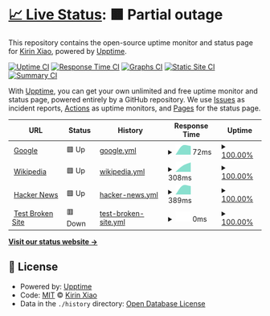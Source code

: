 # [📈 Live Status](https://xiaoas.github.io/upptime): <!--live status--> **🟧 Partial outage**

This repository contains the open-source uptime monitor and status page for [Kirin Xiao](https://xiaoas.github.io/upptime), powered by [Upptime](https://github.com/upptime/upptime).

[![Uptime CI](https://github.com/xiaoas/upptime/workflows/Uptime%20CI/badge.svg)](https://github.com/xiaoas/upptime/actions?query=workflow%3A%22Uptime+CI%22)
[![Response Time CI](https://github.com/xiaoas/upptime/workflows/Response%20Time%20CI/badge.svg)](https://github.com/xiaoas/upptime/actions?query=workflow%3A%22Response+Time+CI%22)
[![Graphs CI](https://github.com/xiaoas/upptime/workflows/Graphs%20CI/badge.svg)](https://github.com/xiaoas/upptime/actions?query=workflow%3A%22Graphs+CI%22)
[![Static Site CI](https://github.com/xiaoas/upptime/workflows/Static%20Site%20CI/badge.svg)](https://github.com/xiaoas/upptime/actions?query=workflow%3A%22Static+Site+CI%22)
[![Summary CI](https://github.com/xiaoas/upptime/workflows/Summary%20CI/badge.svg)](https://github.com/xiaoas/upptime/actions?query=workflow%3A%22Summary+CI%22)

With [Upptime](https://upptime.js.org), you can get your own unlimited and free uptime monitor and status page, powered entirely by a GitHub repository. We use [Issues](https://github.com/xiaoas/upptime/issues) as incident reports, [Actions](https://github.com/xiaoas/upptime/actions) as uptime monitors, and [Pages](https://xiaoas.github.io/upptime) for the status page.

<!--start: status pages-->
<!-- This summary is generated by Upptime (https://github.com/upptime/upptime) -->
<!-- Do not edit this manually, your changes will be overwritten -->
<!-- prettier-ignore -->
| URL | Status | History | Response Time | Uptime |
| --- | ------ | ------- | ------------- | ------ |
| <img alt="" src="https://favicons.githubusercontent.com/www.google.com" height="13"> [Google](https://www.google.com) | 🟩 Up | [google.yml](https://github.com/xiaoas/upptime/commits/HEAD/history/google.yml) | <details><summary><img alt="Response time graph" src="./graphs/google/response-time-week.png" height="20"> 72ms</summary><br><a href="https://xiaoas.github.io/upptime/history/google"><img alt="Response time 72" src="https://img.shields.io/endpoint?url=https%3A%2F%2Fraw.githubusercontent.com%2Fxiaoas%2Fupptime%2FHEAD%2Fapi%2Fgoogle%2Fresponse-time.json"></a><br><a href="https://xiaoas.github.io/upptime/history/google"><img alt="24-hour response time 72" src="https://img.shields.io/endpoint?url=https%3A%2F%2Fraw.githubusercontent.com%2Fxiaoas%2Fupptime%2FHEAD%2Fapi%2Fgoogle%2Fresponse-time-day.json"></a><br><a href="https://xiaoas.github.io/upptime/history/google"><img alt="7-day response time 72" src="https://img.shields.io/endpoint?url=https%3A%2F%2Fraw.githubusercontent.com%2Fxiaoas%2Fupptime%2FHEAD%2Fapi%2Fgoogle%2Fresponse-time-week.json"></a><br><a href="https://xiaoas.github.io/upptime/history/google"><img alt="30-day response time 72" src="https://img.shields.io/endpoint?url=https%3A%2F%2Fraw.githubusercontent.com%2Fxiaoas%2Fupptime%2FHEAD%2Fapi%2Fgoogle%2Fresponse-time-month.json"></a><br><a href="https://xiaoas.github.io/upptime/history/google"><img alt="1-year response time 72" src="https://img.shields.io/endpoint?url=https%3A%2F%2Fraw.githubusercontent.com%2Fxiaoas%2Fupptime%2FHEAD%2Fapi%2Fgoogle%2Fresponse-time-year.json"></a></details> | <details><summary><a href="https://xiaoas.github.io/upptime/history/google">100.00%</a></summary><a href="https://xiaoas.github.io/upptime/history/google"><img alt="All-time uptime 100.00%" src="https://img.shields.io/endpoint?url=https%3A%2F%2Fraw.githubusercontent.com%2Fxiaoas%2Fupptime%2FHEAD%2Fapi%2Fgoogle%2Fuptime.json"></a><br><a href="https://xiaoas.github.io/upptime/history/google"><img alt="24-hour uptime 100.00%" src="https://img.shields.io/endpoint?url=https%3A%2F%2Fraw.githubusercontent.com%2Fxiaoas%2Fupptime%2FHEAD%2Fapi%2Fgoogle%2Fuptime-day.json"></a><br><a href="https://xiaoas.github.io/upptime/history/google"><img alt="7-day uptime 100.00%" src="https://img.shields.io/endpoint?url=https%3A%2F%2Fraw.githubusercontent.com%2Fxiaoas%2Fupptime%2FHEAD%2Fapi%2Fgoogle%2Fuptime-week.json"></a><br><a href="https://xiaoas.github.io/upptime/history/google"><img alt="30-day uptime 100.00%" src="https://img.shields.io/endpoint?url=https%3A%2F%2Fraw.githubusercontent.com%2Fxiaoas%2Fupptime%2FHEAD%2Fapi%2Fgoogle%2Fuptime-month.json"></a><br><a href="https://xiaoas.github.io/upptime/history/google"><img alt="1-year uptime 100.00%" src="https://img.shields.io/endpoint?url=https%3A%2F%2Fraw.githubusercontent.com%2Fxiaoas%2Fupptime%2FHEAD%2Fapi%2Fgoogle%2Fuptime-year.json"></a></details>
| <img alt="" src="https://favicons.githubusercontent.com/en.wikipedia.org" height="13"> [Wikipedia](https://en.wikipedia.org) | 🟩 Up | [wikipedia.yml](https://github.com/xiaoas/upptime/commits/HEAD/history/wikipedia.yml) | <details><summary><img alt="Response time graph" src="./graphs/wikipedia/response-time-week.png" height="20"> 308ms</summary><br><a href="https://xiaoas.github.io/upptime/history/wikipedia"><img alt="Response time 308" src="https://img.shields.io/endpoint?url=https%3A%2F%2Fraw.githubusercontent.com%2Fxiaoas%2Fupptime%2FHEAD%2Fapi%2Fwikipedia%2Fresponse-time.json"></a><br><a href="https://xiaoas.github.io/upptime/history/wikipedia"><img alt="24-hour response time 308" src="https://img.shields.io/endpoint?url=https%3A%2F%2Fraw.githubusercontent.com%2Fxiaoas%2Fupptime%2FHEAD%2Fapi%2Fwikipedia%2Fresponse-time-day.json"></a><br><a href="https://xiaoas.github.io/upptime/history/wikipedia"><img alt="7-day response time 308" src="https://img.shields.io/endpoint?url=https%3A%2F%2Fraw.githubusercontent.com%2Fxiaoas%2Fupptime%2FHEAD%2Fapi%2Fwikipedia%2Fresponse-time-week.json"></a><br><a href="https://xiaoas.github.io/upptime/history/wikipedia"><img alt="30-day response time 308" src="https://img.shields.io/endpoint?url=https%3A%2F%2Fraw.githubusercontent.com%2Fxiaoas%2Fupptime%2FHEAD%2Fapi%2Fwikipedia%2Fresponse-time-month.json"></a><br><a href="https://xiaoas.github.io/upptime/history/wikipedia"><img alt="1-year response time 308" src="https://img.shields.io/endpoint?url=https%3A%2F%2Fraw.githubusercontent.com%2Fxiaoas%2Fupptime%2FHEAD%2Fapi%2Fwikipedia%2Fresponse-time-year.json"></a></details> | <details><summary><a href="https://xiaoas.github.io/upptime/history/wikipedia">100.00%</a></summary><a href="https://xiaoas.github.io/upptime/history/wikipedia"><img alt="All-time uptime 100.00%" src="https://img.shields.io/endpoint?url=https%3A%2F%2Fraw.githubusercontent.com%2Fxiaoas%2Fupptime%2FHEAD%2Fapi%2Fwikipedia%2Fuptime.json"></a><br><a href="https://xiaoas.github.io/upptime/history/wikipedia"><img alt="24-hour uptime 100.00%" src="https://img.shields.io/endpoint?url=https%3A%2F%2Fraw.githubusercontent.com%2Fxiaoas%2Fupptime%2FHEAD%2Fapi%2Fwikipedia%2Fuptime-day.json"></a><br><a href="https://xiaoas.github.io/upptime/history/wikipedia"><img alt="7-day uptime 100.00%" src="https://img.shields.io/endpoint?url=https%3A%2F%2Fraw.githubusercontent.com%2Fxiaoas%2Fupptime%2FHEAD%2Fapi%2Fwikipedia%2Fuptime-week.json"></a><br><a href="https://xiaoas.github.io/upptime/history/wikipedia"><img alt="30-day uptime 100.00%" src="https://img.shields.io/endpoint?url=https%3A%2F%2Fraw.githubusercontent.com%2Fxiaoas%2Fupptime%2FHEAD%2Fapi%2Fwikipedia%2Fuptime-month.json"></a><br><a href="https://xiaoas.github.io/upptime/history/wikipedia"><img alt="1-year uptime 100.00%" src="https://img.shields.io/endpoint?url=https%3A%2F%2Fraw.githubusercontent.com%2Fxiaoas%2Fupptime%2FHEAD%2Fapi%2Fwikipedia%2Fuptime-year.json"></a></details>
| <img alt="" src="https://favicons.githubusercontent.com/news.ycombinator.com" height="13"> [Hacker News](https://news.ycombinator.com) | 🟩 Up | [hacker-news.yml](https://github.com/xiaoas/upptime/commits/HEAD/history/hacker-news.yml) | <details><summary><img alt="Response time graph" src="./graphs/hacker-news/response-time-week.png" height="20"> 389ms</summary><br><a href="https://xiaoas.github.io/upptime/history/hacker-news"><img alt="Response time 389" src="https://img.shields.io/endpoint?url=https%3A%2F%2Fraw.githubusercontent.com%2Fxiaoas%2Fupptime%2FHEAD%2Fapi%2Fhacker-news%2Fresponse-time.json"></a><br><a href="https://xiaoas.github.io/upptime/history/hacker-news"><img alt="24-hour response time 389" src="https://img.shields.io/endpoint?url=https%3A%2F%2Fraw.githubusercontent.com%2Fxiaoas%2Fupptime%2FHEAD%2Fapi%2Fhacker-news%2Fresponse-time-day.json"></a><br><a href="https://xiaoas.github.io/upptime/history/hacker-news"><img alt="7-day response time 389" src="https://img.shields.io/endpoint?url=https%3A%2F%2Fraw.githubusercontent.com%2Fxiaoas%2Fupptime%2FHEAD%2Fapi%2Fhacker-news%2Fresponse-time-week.json"></a><br><a href="https://xiaoas.github.io/upptime/history/hacker-news"><img alt="30-day response time 389" src="https://img.shields.io/endpoint?url=https%3A%2F%2Fraw.githubusercontent.com%2Fxiaoas%2Fupptime%2FHEAD%2Fapi%2Fhacker-news%2Fresponse-time-month.json"></a><br><a href="https://xiaoas.github.io/upptime/history/hacker-news"><img alt="1-year response time 389" src="https://img.shields.io/endpoint?url=https%3A%2F%2Fraw.githubusercontent.com%2Fxiaoas%2Fupptime%2FHEAD%2Fapi%2Fhacker-news%2Fresponse-time-year.json"></a></details> | <details><summary><a href="https://xiaoas.github.io/upptime/history/hacker-news">100.00%</a></summary><a href="https://xiaoas.github.io/upptime/history/hacker-news"><img alt="All-time uptime 100.00%" src="https://img.shields.io/endpoint?url=https%3A%2F%2Fraw.githubusercontent.com%2Fxiaoas%2Fupptime%2FHEAD%2Fapi%2Fhacker-news%2Fuptime.json"></a><br><a href="https://xiaoas.github.io/upptime/history/hacker-news"><img alt="24-hour uptime 100.00%" src="https://img.shields.io/endpoint?url=https%3A%2F%2Fraw.githubusercontent.com%2Fxiaoas%2Fupptime%2FHEAD%2Fapi%2Fhacker-news%2Fuptime-day.json"></a><br><a href="https://xiaoas.github.io/upptime/history/hacker-news"><img alt="7-day uptime 100.00%" src="https://img.shields.io/endpoint?url=https%3A%2F%2Fraw.githubusercontent.com%2Fxiaoas%2Fupptime%2FHEAD%2Fapi%2Fhacker-news%2Fuptime-week.json"></a><br><a href="https://xiaoas.github.io/upptime/history/hacker-news"><img alt="30-day uptime 100.00%" src="https://img.shields.io/endpoint?url=https%3A%2F%2Fraw.githubusercontent.com%2Fxiaoas%2Fupptime%2FHEAD%2Fapi%2Fhacker-news%2Fuptime-month.json"></a><br><a href="https://xiaoas.github.io/upptime/history/hacker-news"><img alt="1-year uptime 100.00%" src="https://img.shields.io/endpoint?url=https%3A%2F%2Fraw.githubusercontent.com%2Fxiaoas%2Fupptime%2FHEAD%2Fapi%2Fhacker-news%2Fuptime-year.json"></a></details>
| <img alt="" src="https://favicons.githubusercontent.com/thissitedoesnotexist.koj.co" height="13"> [Test Broken Site](https://thissitedoesnotexist.koj.co) | 🟥 Down | [test-broken-site.yml](https://github.com/xiaoas/upptime/commits/HEAD/history/test-broken-site.yml) | <details><summary><img alt="Response time graph" src="./graphs/test-broken-site/response-time-week.png" height="20"> 0ms</summary><br><a href="https://xiaoas.github.io/upptime/history/test-broken-site"><img alt="Response time 0" src="https://img.shields.io/endpoint?url=https%3A%2F%2Fraw.githubusercontent.com%2Fxiaoas%2Fupptime%2FHEAD%2Fapi%2Ftest-broken-site%2Fresponse-time.json"></a><br><a href="https://xiaoas.github.io/upptime/history/test-broken-site"><img alt="24-hour response time 0" src="https://img.shields.io/endpoint?url=https%3A%2F%2Fraw.githubusercontent.com%2Fxiaoas%2Fupptime%2FHEAD%2Fapi%2Ftest-broken-site%2Fresponse-time-day.json"></a><br><a href="https://xiaoas.github.io/upptime/history/test-broken-site"><img alt="7-day response time 0" src="https://img.shields.io/endpoint?url=https%3A%2F%2Fraw.githubusercontent.com%2Fxiaoas%2Fupptime%2FHEAD%2Fapi%2Ftest-broken-site%2Fresponse-time-week.json"></a><br><a href="https://xiaoas.github.io/upptime/history/test-broken-site"><img alt="30-day response time 0" src="https://img.shields.io/endpoint?url=https%3A%2F%2Fraw.githubusercontent.com%2Fxiaoas%2Fupptime%2FHEAD%2Fapi%2Ftest-broken-site%2Fresponse-time-month.json"></a><br><a href="https://xiaoas.github.io/upptime/history/test-broken-site"><img alt="1-year response time 0" src="https://img.shields.io/endpoint?url=https%3A%2F%2Fraw.githubusercontent.com%2Fxiaoas%2Fupptime%2FHEAD%2Fapi%2Ftest-broken-site%2Fresponse-time-year.json"></a></details> | <details><summary><a href="https://xiaoas.github.io/upptime/history/test-broken-site">100.00%</a></summary><a href="https://xiaoas.github.io/upptime/history/test-broken-site"><img alt="All-time uptime 100.00%" src="https://img.shields.io/endpoint?url=https%3A%2F%2Fraw.githubusercontent.com%2Fxiaoas%2Fupptime%2FHEAD%2Fapi%2Ftest-broken-site%2Fuptime.json"></a><br><a href="https://xiaoas.github.io/upptime/history/test-broken-site"><img alt="24-hour uptime 100.00%" src="https://img.shields.io/endpoint?url=https%3A%2F%2Fraw.githubusercontent.com%2Fxiaoas%2Fupptime%2FHEAD%2Fapi%2Ftest-broken-site%2Fuptime-day.json"></a><br><a href="https://xiaoas.github.io/upptime/history/test-broken-site"><img alt="7-day uptime 100.00%" src="https://img.shields.io/endpoint?url=https%3A%2F%2Fraw.githubusercontent.com%2Fxiaoas%2Fupptime%2FHEAD%2Fapi%2Ftest-broken-site%2Fuptime-week.json"></a><br><a href="https://xiaoas.github.io/upptime/history/test-broken-site"><img alt="30-day uptime 100.00%" src="https://img.shields.io/endpoint?url=https%3A%2F%2Fraw.githubusercontent.com%2Fxiaoas%2Fupptime%2FHEAD%2Fapi%2Ftest-broken-site%2Fuptime-month.json"></a><br><a href="https://xiaoas.github.io/upptime/history/test-broken-site"><img alt="1-year uptime 100.00%" src="https://img.shields.io/endpoint?url=https%3A%2F%2Fraw.githubusercontent.com%2Fxiaoas%2Fupptime%2FHEAD%2Fapi%2Ftest-broken-site%2Fuptime-year.json"></a></details>

<!--end: status pages-->

[**Visit our status website →**](https://xiaoas.github.io/upptime)

## 📄 License

- Powered by: [Upptime](https://github.com/upptime/upptime)
- Code: [MIT](./LICENSE) © [Kirin Xiao](https://xiaoas.github.io/upptime)
- Data in the `./history` directory: [Open Database License](https://opendatacommons.org/licenses/odbl/1-0/)
